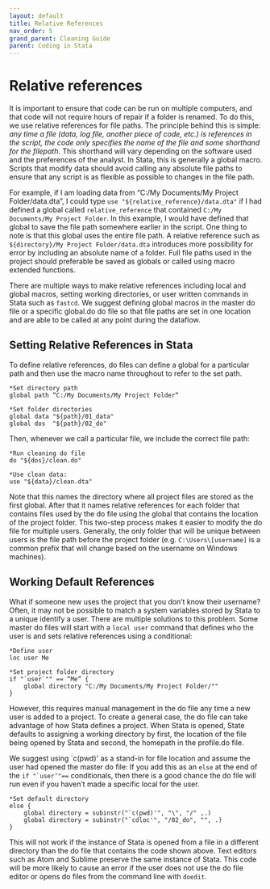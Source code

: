 ```yaml
---
layout: default
title: Relative References
nav_order: 5
grand_parent: Cleaning Guide
parent: Coding in Stata
---
```

# Relative references
It is important to ensure that code can be run on multiple computers, and that code will not require hours of repair if a folder is renamed. To do this, we use relative references for file paths. The principle behind this is simple: *any time a file (data, log file, another piece of code, etc.) is references in the script, the code only specifies the name of the file and some shorthand for the filepath.* This shorthand will vary depending on the software used and the preferences of the analyst. In Stata, this is generally a global macro. Scripts that modify data should avoid calling any absolute file paths to ensure that any script is as flexible as possible to changes in the file path.

For example, if I am loading data from “C:/My Documents/My Project Folder/data.dta”, I could type `use "${relative_reference}/data.dta"` if I had defined a global called `relative_reference` that contained `C:/My Documents/My Project Folder`. In this example, I would have defined that global to save the file path somewhere earlier in the script. One thing to note is that this global uses the entire file path. A relative reference such as `${directory}/My Project Folder/data.dta` introduces more possibility for error by including an absolute name of a folder. Full file paths used in the project should preferable be saved as globals or called using macro extended functions. 

There are multiple ways to make relative references including local and global macros, setting working directories, or user written commands in Stata such as `fastcd`. We suggest defining global macros in the master do file or a specific global.do do file so that file paths are set in one location and are able to be called at any point during the dataflow.

## Setting Relative References in Stata
To define relative references, do files can define a global for a particular path and then use the macro name throughout to refer to the set path.
```
*Set directory path
global path “C:/My Documents/My Project Folder“

*Set folder directories
global data "${path}/01_data"
global dos  "${path}/02_do"
```
Then, whenever we call a particular file, we include the correct file path:
```
*Run cleaning do file
do "${dos}/clean.do"

*Use clean data:
use "${data}/clean.dta"
```
Note that this names the directory where all project files are stored as the first global. After that it names relative references for each folder that contains files used by the do file using the global that contains the location of the project folder. This two-step process makes it easier to modify the do file for multiple users. Generally, the only folder that will be unique between users is the file path before the project folder (e.g. `C:\Users\[username]` is a common prefix that will change based on the username on Windows machines).

## Working Default References
What if someone new uses the project that you don’t know their username? Often, it may not be possible to match a system variables stored by Stata to a unique identify a user. There are multiple solutions to this problem. Some master do files will start with a `local user` command that defines who the user is and sets relative references using a conditional: 
```
*Define user
loc user Me

*Set project folder directory
if "`user`"" == “Me” {
    global directory "C:/My Documents/My Project Folder/""
}
```
However, this requires manual management in the do file any time a new user is added to a project. To create a general case, the do file can take advantage of how Stata defines a project. When Stata is opened, State defaults to assigning a working directory by first, the location of the file being opened by Stata and second, the homepath in the profile.do file.

We suggest using \`c(pwd)' as a stand-in for file location and assume the user had opened the master do file: If you add this as an `else` at the end of the ``if "`user’"==`` conditionals, then there is a good chance the do file will run even if you haven’t made a specific local for the user. 
```
*Set default directory
else {
    global directory = subinstr("`c(pwd)'", "\", "/" ,.)
    global directory = subinstr("`cdloc'", "/02_do", "", .) 
}
```
This will not work if the instance of Stata is opened from a file in a different directory than the do file that contains the code shown above. Text editors such as Atom and Sublime preserve the same instance of Stata. This code will be more likely to cause an error if the user does not use the do file editor or opens do files from the command line with `doedit`.
